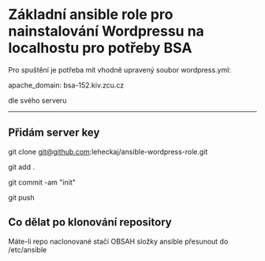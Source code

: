 # Základní ansible role pro nainstalování Wordpressu na localhostu pro potřeby BSA

Pro spuštění je potřeba mít vhodně upravený soubor wordpress.yml:

apache_domain: bsa-152.kiv.zcu.cz

dle svého serveru

--------------------
Přidám server key 
-------------------


git clone git@github.com:leheckaj/ansible-wordpress-role.git

git add .

git commit -am "init"

git push


Co dělat po klonování repository
-------------------------------

Máte-li repo naclonované stačí OBSAH složky ansible přesunout do /etc/ansible
